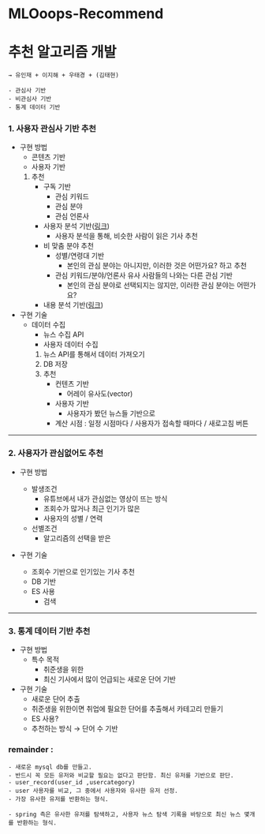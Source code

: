 # MLOoops-Recommend
# 추천 알고리즘 개발
    
    → 유인재 + 이지해 + 우태경 + (김태현)
    
    - 관심사 기반
    - 비관심사 기반
    - 통계 데이터 기반

### 1. 사용자 관심사 기반 추천

- 구현 방법
    - 콘텐츠 기반
    - 사용자 기반
    1. 추천
        - 구독 기반
            - 관심 키워드
            - 관심 분야
            - 관심 언론사
        - 사용자 분석 기반([링크](https://www.geeksforgeeks.org/user-based-collaborative-filtering/))
            - 사용자 분석을 통해, 비슷한 사람이 읽은 기사 추천
        - 비 맞춤 분야 추천
            - 성별/연령대 기반
                - 본인의 관심 분야는 아니지만, 이러한 것은 어떤가요? 하고 추천
            - 관심 키워드/분야/언론사 유사 사람들의 나와는 다른 관심 기반
                - 본인의 관심 분야로 선택되지는 않지만, 이러한 관심 분야는 어떤가요?
        - 내용 분석 기반([링크](https://www.analyticsvidhya.com/blog/2015/08/beginners-guide-learn-content-based-recommender-systems/))
- 구현 기술
    - 데이터 수집
        - 뉴스 수집 API
        - 사용자 데이터 수집
        1. 뉴스 API를 통해서 데이터 가져오기
        2. DB 저장
        3. 추천
            - 컨텐츠 기반
                - 어레이 유사도(vector)
            - 사용자 기반
                - 사용자가 봤던 뉴스들 기반으로
            - 계산 시점 : 일정 시점마다 / 사용자가 접속할 때마다 / 새로고침 버튼
---
### 2. 사용자가 관심없어도 추천

- 구현 방법
    - 발생조건
        - 유튜브에서 내가 관심없는 영상이 뜨는 방식
        - 조회수가 많거나 최근 인기가 많은
        - 사용자의 성별 / 연력
    - 선별조건
        - 알고리즘의 선택을 받은
        
- 구현 기술
    - 조회수 기반으로 인기있는 기사 추천
    - DB 기반
    - ES 사용
        - 검색
---
### 3. 통계 데이터 기반 추천

- 구현 방법
    - 특수 목적
        - 취준생을 위한
        - 최신 기사에서 많이 언급되는 새로운 단어 기반
- 구현 기술
    - 새로운 단어 추출
    - 취준생을 위한이면 취업에 필요한 단어를 추출해서 카테고리 만들기
    - ES 사용?
    - 추천하는 방식 → 단어 수 기반


### remainder :
    - 새로운 mysql db를 만들고.
    - 반드시 꼭 모든 유저와 비교할 필요는 없다고 판단함. 최신 유저를 기반으로 판단.
    - user_record(user_id ,usercategory)
    - user 사용자를 비교, 그 중에서 사용자와 유사한 유저 선정.
    - 가장 유사한 유저를 반환하는 형식.

    - spring 측은 유사한 유저를 탐색하고, 사용자 뉴스 탐색 기록을 바탕으로 최신 뉴스 몇개를 반환하는 형식.